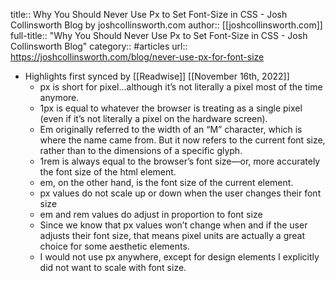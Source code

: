 title:: Why You Should Never Use Px to Set Font-Size in CSS - Josh Collinsworth Blog by joshcollinsworth.com
author:: [[joshcollinsworth.com]]
full-title:: "Why You Should Never Use Px to Set Font-Size in CSS - Josh Collinsworth Blog"
category:: #articles
url:: https://joshcollinsworth.com/blog/never-use-px-for-font-size

- Highlights first synced by [[Readwise]] [[November 16th, 2022]]
	- px is short for pixel…although it’s not literally a pixel most of the time anymore.
	- 1px is equal to whatever the browser is treating as a single pixel (even if it’s not literally a pixel on the hardware screen).
	- Em originally referred to the width of an “M” character, which is where the name came from. But it now refers to the current font size, rather than to the dimensions of a specific glyph.
	- 1rem is always equal to the browser’s font size—or, more accurately the font size of the html element.
	- em, on the other hand, is the font size of the current element.
	- px values do not scale up or down when the user changes their font size
	- em and rem values do adjust in proportion to font size
	- Since we know that px values won’t change when and if the user adjusts their font size, that means pixel units are actually a great choice for some aesthetic elements.
	- I would not use px anywhere, except for design elements I explicitly did not want to scale with font size.